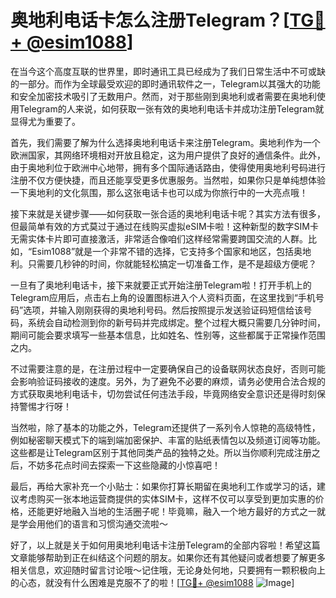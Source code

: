 # 奥地利电话卡怎么注册Telegram？[[TG💪+ @esim1088](https://t.me/s/esim1088)]

在当今这个高度互联的世界里，即时通讯工具已经成为了我们日常生活中不可或缺的一部分。而作为全球最受欢迎的即时通讯软件之一，Telegram以其强大的功能和安全加密技术吸引了无数用户。然而，对于那些刚到奥地利或者需要在奥地利使用Telegram的人来说，如何获取一张有效的奥地利电话卡并成功注册Telegram就显得尤为重要了。

首先，我们需要了解为什么选择奥地利电话卡来注册Telegram。奥地利作为一个欧洲国家，其网络环境相对开放且稳定，这为用户提供了良好的通信条件。此外，由于奥地利位于欧洲中心地带，拥有多个国际通话路由，使得使用奥地利号码进行注册不仅方便快捷，而且还能享受更多优惠服务。当然啦，如果你只是单纯想体验一下奥地利的文化氛围，那么这张电话卡也可以成为你旅行中的一大亮点哦！

接下来就是关键步骤——如何获取一张合适的奥地利电话卡呢？其实方法有很多，但最简单有效的方式莫过于通过在线购买虚拟eSIM卡啦！这种新型的数字SIM卡无需实体卡片即可直接激活，非常适合像咱们这样经常需要跨国交流的人群。比如，“Esim1088”就是一个非常不错的选择，它支持多个国家和地区，包括奥地利。只需要几秒钟的时间，你就能轻松搞定一切准备工作，是不是超级方便呢？

一旦有了奥地利电话卡，接下来就要正式开始注册Telegram啦！打开手机上的Telegram应用后，点击右上角的设置图标进入个人资料页面，在这里找到“手机号码”选项，并输入刚刚获得的奥地利号码。然后按照提示发送验证码短信给该号码，系统会自动检测到你的新号码并完成绑定。整个过程大概只需要几分钟时间，期间可能会要求填写一些基本信息，比如姓名、性别等，这些都属于正常操作范围之内。

不过需要注意的是，在注册过程中一定要确保自己的设备联网状态良好，否则可能会影响验证码接收的速度。另外，为了避免不必要的麻烦，请务必使用合法合规的方式获取奥地利电话卡，切勿尝试任何违法手段，毕竟网络安全意识还是得时刻保持警惕才行呀！

当然啦，除了基本的功能之外，Telegram还提供了一系列令人惊艳的高级特性，例如秘密聊天模式下的端到端加密保护、丰富的贴纸表情包以及频道订阅等功能。这些都是让Telegram区别于其他同类产品的独特之处。所以当你顺利完成注册之后，不妨多花点时间去探索一下这些隐藏的小惊喜吧！

最后，再给大家补充一个小贴士：如果你打算长期留在奥地利工作或学习的话，建议考虑购买一张本地运营商提供的实体SIM卡，这样不仅可以享受到更加实惠的价格，还能更好地融入当地的生活圈子呢！毕竟嘛，融入一个地方最好的方式之一就是学会用他们的语言和习惯沟通交流啦～

好了，以上就是关于如何用奥地利电话卡注册Telegram的全部内容啦！希望这篇文章能够帮助到正在纠结这个问题的朋友。如果你还有其他疑问或者想要了解更多相关信息，欢迎随时留言讨论哦～记住哦，无论身处何地，只要拥有一颗积极向上的心态，就没有什么困难是克服不了的啦！[[TG💪+ @esim1088](https://t.me/s/esim1088) ![Image](https://i.postimg.cc/4NQfJmqS/Snipaste-2025-05-13-00-14-12.png)]